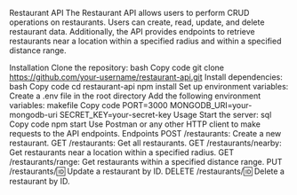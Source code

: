 
Restaurant API
The Restaurant API allows users to perform CRUD operations on restaurants. Users can create, read, update, and delete restaurant data. Additionally, the API provides endpoints to retrieve restaurants near a location within a specified radius and within a specified distance range.

Installation
Clone the repository:
bash
Copy code
git clone https://github.com/your-username/restaurant-api.git
Install dependencies:
bash
Copy code
cd restaurant-api
npm install
Set up environment variables:
Create a .env file in the root directory
Add the following environment variables:
makefile
Copy code
PORT=3000
MONGODB_URI=your-mongodb-uri
SECRET_KEY=your-secret-key
Usage
Start the server:
sql
Copy code
npm start
Use Postman or any other HTTP client to make requests to the API endpoints.
Endpoints
POST /restaurants: Create a new restaurant.
GET /restaurants: Get all restaurants.
GET /restaurants/nearby: Get restaurants near a location within a specified radius.
GET /restaurants/range: Get restaurants within a specified distance range.
PUT /restaurants/:id: Update a restaurant by ID.
DELETE /restaurants/:id: Delete a restaurant by ID.

